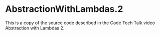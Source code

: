 # AbstractionWithLambdas.2
This is a copy of the source code described in the Code Tech Talk video Abstraction with Lambdas 2.
